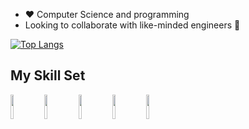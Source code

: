 - :heart: Computer Science and programming
- Looking to collaborate with like-minded engineers :thinking:
 
 [![Top Langs](https://github-readme-stats.vercel.app/api/top-langs/?username=kahlinhenderson)](https://github.com/kahlinhenderson/github-readme-stats)
## My Skill Set

<img src="https://cdn.jsdelivr.net/gh/devicons/devicon/icons/python/python-original.svg" width="10%" height="10%">

<img src="https://cdn.jsdelivr.net/gh/devicons/devicon/icons/django/django-original.svg" width="10%" height="10%" align="top">

<img src="https://cdn.jsdelivr.net/gh/devicons/devicon/icons/bash/bash-original.svg" width="10%" height="10%">

<img src="https://cdn.jsdelivr.net/gh/devicons/devicon/icons/html5/html5-original-wordmark.svg" width="10%" height="10%">

<img src="https://cdn.jsdelivr.net/gh/devicons/devicon/icons/css3/css3-original-wordmark.svg" width="10%" height="10%">






 


